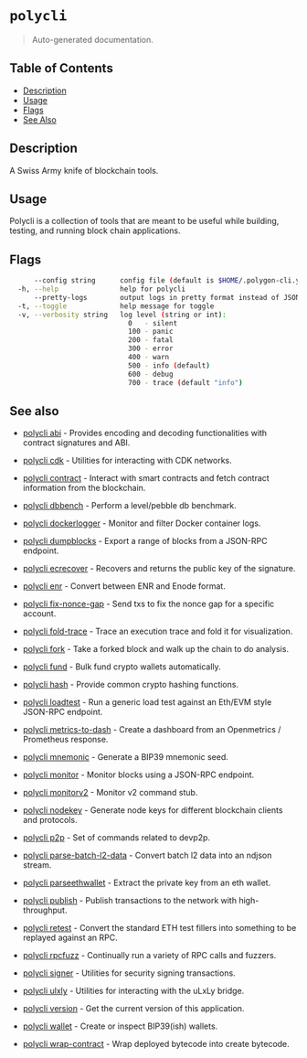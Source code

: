 # `polycli`

> Auto-generated documentation.

## Table of Contents

- [Description](#description)
- [Usage](#usage)
- [Flags](#flags)
- [See Also](#see-also)

## Description

A Swiss Army knife of blockchain tools.

## Usage

Polycli is a collection of tools that are meant to be useful while building, testing, and running block chain applications.
## Flags

```bash
      --config string      config file (default is $HOME/.polygon-cli.yaml)
  -h, --help               help for polycli
      --pretty-logs        output logs in pretty format instead of JSON (default true)
  -t, --toggle             help message for toggle
  -v, --verbosity string   log level (string or int):
                             0   - silent
                             100 - panic
                             200 - fatal
                             300 - error
                             400 - warn
                             500 - info (default)
                             600 - debug
                             700 - trace (default "info")
```

## See also

- [polycli abi](polycli_abi.md) - Provides encoding and decoding functionalities with contract signatures and ABI.

- [polycli cdk](polycli_cdk.md) - Utilities for interacting with CDK networks.

- [polycli contract](polycli_contract.md) - Interact with smart contracts and fetch contract information from the blockchain.

- [polycli dbbench](polycli_dbbench.md) - Perform a level/pebble db benchmark.

- [polycli dockerlogger](polycli_dockerlogger.md) - Monitor and filter Docker container logs.

- [polycli dumpblocks](polycli_dumpblocks.md) - Export a range of blocks from a JSON-RPC endpoint.

- [polycli ecrecover](polycli_ecrecover.md) - Recovers and returns the public key of the signature.

- [polycli enr](polycli_enr.md) - Convert between ENR and Enode format.

- [polycli fix-nonce-gap](polycli_fix-nonce-gap.md) - Send txs to fix the nonce gap for a specific account.

- [polycli fold-trace](polycli_fold-trace.md) - Trace an execution trace and fold it for visualization.

- [polycli fork](polycli_fork.md) - Take a forked block and walk up the chain to do analysis.

- [polycli fund](polycli_fund.md) - Bulk fund crypto wallets automatically.

- [polycli hash](polycli_hash.md) - Provide common crypto hashing functions.

- [polycli loadtest](polycli_loadtest.md) - Run a generic load test against an Eth/EVM style JSON-RPC endpoint.

- [polycli metrics-to-dash](polycli_metrics-to-dash.md) - Create a dashboard from an Openmetrics / Prometheus response.

- [polycli mnemonic](polycli_mnemonic.md) - Generate a BIP39 mnemonic seed.

- [polycli monitor](polycli_monitor.md) - Monitor blocks using a JSON-RPC endpoint.

- [polycli monitorv2](polycli_monitorv2.md) - Monitor v2 command stub.

- [polycli nodekey](polycli_nodekey.md) - Generate node keys for different blockchain clients and protocols.

- [polycli p2p](polycli_p2p.md) - Set of commands related to devp2p.

- [polycli parse-batch-l2-data](polycli_parse-batch-l2-data.md) - Convert batch l2 data into an ndjson stream.

- [polycli parseethwallet](polycli_parseethwallet.md) - Extract the private key from an eth wallet.

- [polycli publish](polycli_publish.md) - Publish transactions to the network with high-throughput.

- [polycli retest](polycli_retest.md) - Convert the standard ETH test fillers into something to be replayed against an RPC.

- [polycli rpcfuzz](polycli_rpcfuzz.md) - Continually run a variety of RPC calls and fuzzers.

- [polycli signer](polycli_signer.md) - Utilities for security signing transactions.

- [polycli ulxly](polycli_ulxly.md) - Utilities for interacting with the uLxLy bridge.

- [polycli version](polycli_version.md) - Get the current version of this application.

- [polycli wallet](polycli_wallet.md) - Create or inspect BIP39(ish) wallets.

- [polycli wrap-contract](polycli_wrap-contract.md) - Wrap deployed bytecode into create bytecode.

